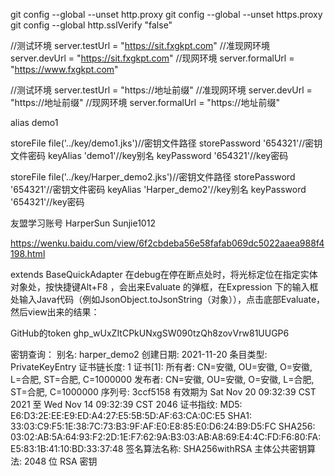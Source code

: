 git config --global --unset http.proxy
git config --global --unset https.proxy
git config --global http.sslVerify "false"

//测试环境
server.testUrl = "https://sit.fxgkpt.com"
//准现网环境
server.devUrl = "https://sit.fxgkpt.com"
//现网环境
server.formalUrl = "https://www.fxgkpt.com"

//测试环境
server.testUrl = "https://地址前缀"
//准现网环境
server.devUrl = "https://地址前缀"
//现网环境
server.formalUrl = "https://地址前缀"


alias  demo1

storeFile file('../key/demo1.jks')//密钥文件路径
storePassword '654321'//密钥文件密码
keyAlias 'demo1'//key别名
keyPassword '654321'//key密码

storeFile file('../key/Harper_demo2.jks')//密钥文件路径
storePassword '654321'//密钥文件密码
keyAlias 'Harper_demo2'//key别名
keyPassword '654321'//key密码

友盟学习账号
HarperSun
Sunjie1012

https://wenku.baidu.com/view/6f2cbdeba56e58fafab069dc5022aaea988f4198.html

extends BaseQuickAdapter
在debug在停在断点处时，将光标定位在指定实体对象处，按快捷键Alt+F8 ，会出来Evaluate 的弹框，在Expression 下的输入框处输入Java代码（例如JsonObject.toJsonString（对象）），点击底部Evaluate，然后view出来的结果：

GitHub的token
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

密钥查询：
别名: harper_demo2
创建日期: 2021-11-20
条目类型: PrivateKeyEntry
证书链长度: 1
证书[1]:
所有者: CN=安徽, OU=安徽, O=安徽, L=合肥, ST=合肥, C=1000000
发布者: CN=安徽, OU=安徽, O=安徽, L=合肥, ST=合肥, C=1000000
序列号: 3ccf5158
有效期为 Sat Nov 20 09:32:39 CST 2021 至 Wed Nov 14 09:32:39 CST 2046
证书指纹:
         MD5:  E6:D3:2E:EE:E9:ED:A4:27:E5:5B:5D:AF:63:CA:0C:E5
         SHA1: 33:03:C9:F5:1E:38:7C:73:B3:9F:AF:E0:E8:85:E0:D6:24:B9:D5:FC
         SHA256: 03:02:AB:5A:64:93:F2:2D:1E:F7:62:9A:B3:03:AB:A8:69:E4:4C:FD:F6:80:FA:E5:83:1B:41:10:BD:33:37:48
签名算法名称: SHA256withRSA
主体公共密钥算法: 2048 位 RSA 密钥